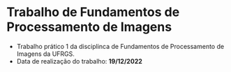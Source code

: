 # Trabalho de Fundamentos de Processamento de Imagens 

- Trabalho prático 1 da disciplinca de Fundamentos de Processamento de Imagens da UFRGS.  
- Data de realização do trabalho: **19/12/2022**







